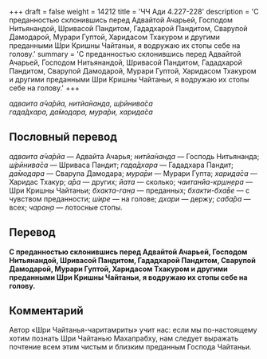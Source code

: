 +++
draft = false
weight = 14212
title = 'ЧЧ Ади 4.227-228'
description = 'С преданностью склонившись перед Адвайтой Ачарьей, Господом Нитьянандой, Шривасой Пандитом, Гададхарой Пандитом, Сварупой Дамодарой, Мурари Гуптой, Харидасом Тхакуром и другими преданными Шри Кришны Чайтаньи, я водружаю их стопы себе на голову.'
summary = 'С преданностью склонившись перед Адвайтой Ачарьей, Господом Нитьянандой, Шривасой Пандитом, Гададхарой Пандитом, Сварупой Дамодарой, Мурари Гуптой, Харидасом Тхакуром и другими преданными Шри Кришны Чайтаньи, я водружаю их стопы себе на голову.'
+++

_адваита а̄ча̄рйа, нитйа̄нанда, ш́рӣнива̄са  
гада̄дхара, да̄модара, мура̄ри, харида̄са_

## Пословный перевод

_адваита_ _а̄ча̄рйа_ — Адвайта Ачарья; _нитйа̄нанда_ — Господь Нитьянанда; _ш́рӣнива̄са_ — Шриваса Пандит; _гада̄дхара_ — Гададхара Пандит; _да̄модара_ — Сварупа Дамодара; _мура̄ри_ — Мурари Гупта; _харида̄са_ — Харидас Тхакур; _а̄ра_ — других; _йата_ — сколько; _чаитанйа_\-_кр̣шн̣ера_ — Шри Кришны Чайтаньи; _бхакта_\-_ган̣а_ — преданных; _бхакти_\-_бха̄ве_ — с чувством преданности; _ш́ире_ — на голове; _дхари_ — держу; _саба̄ра_ — всех; _чаран̣а_ — лотосные стопы.

## Перевод

**С преданностью склонившись перед Адвайтой Ачарьей, Господом Нитьянандой, Шривасой Пандитом, Гададхарой Пандитом, Сварупой Дамодарой, Мурари Гуптой, Харидасом Тхакуром и другими преданными Шри Кришны Чайтаньи, я водружаю их стопы себе на голову.**

## Комментарий

Автор «Шри Чайтанья-чаритамриты» учит нас: если мы по-настоящему хотим познать Шри Чайтанью Махапрабху, нам следует выражать почтение всем этим чистым и близким преданным Господа Чайтаньи.
